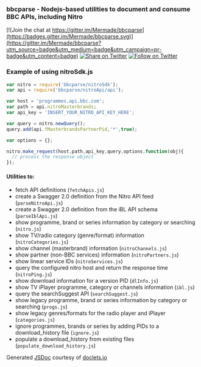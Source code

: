### bbcparse - Nodejs-based utilities to document and consume BBC APIs, including Nitro

[![Join the chat at https://gitter.im/Mermade/bbcparse](https://badges.gitter.im/Mermade/bbcparse.svg)](https://gitter.im/Mermade/bbcparse?utm_source=badge&utm_medium=badge&utm_campaign=pr-badge&utm_content=badge)
[![Share on Twitter][twitter-image]][twitter-link]
[![Follow on Twitter][twitterFollow-image]][twitterFollow-link]

### Example of using nitroSdk.js

````javascript
var nitro = require('bbcparse/nitroSdk');
var api = require('bbcparse/nitroApi/api');

var host = 'programmes.api.bbc.com';
var path = api.nitroMasterbrands;
var api_key = 'INSERT_YOUR_NITRO_API_KEY_HERE';

var query = nitro.newQuery();
query.add(api.fMasterbrandsPartnerPid,'*',true);

var options = {};

nitro.make_request(host,path,api_key,query,options,function(obj){
  // process the response object
});
````

#### Utilities to:
* fetch API definitions (`fetchApis.js`)
* create a Swagger 2.0 definition from the Nitro API feed (`parseNitroApi.js`)
* create a Swagger 2.0 definition from the iBL API schema (`parseIblApi.js`)
* show programme, brand or series information by category or searching (`nitro.js`)
* show TV/radio category (genre/format) information (`nitroCategories.js`)
* show channel (masterbrand) information (`nitroChannels.js`)
* show partner (non-BBC services) information (`nitroPartners.js`)
* show linear service IDs (`nitroServices.js`)
* query the configured nitro host and return the response time (`nitroPing.js`)
* show download information for a version PID (`dlInfo.js`)
* show TV iPlayer programme, category or channels information (`ibl.js`)
* query the searchSuggest API (`searchSuggest.js`)
* show legacy programme, brand or series information by category or searching (`progs.js`)
* show legacy genres/formats for the radio player and iPlayer (`categories.js`)
* ignore programmes, brands or series by adding PIDs to a download_history file (`ignore.js`)
* populate a download_history from existing files (`populate_download_history.js`)

Generated [JSDoc](https://doclets.io/Mermade/bbcparse/master) courtesy of [doclets.io](http://doclets.io)

[twitter-image]: https://img.shields.io/twitter/url/http/PermittedSoc.svg?style=social
[twitter-link]: https://twitter.com/share?source=tweetbutton&text=BBC%20Nitro%20API%20parser%20Via%20%40PermittedSoc&url=https%3A%2F%2Fgithub.com%2FMermade%2Fbbcparse
[twitterFollow-image]: https://img.shields.io/twitter/follow/PermittedSoc.svg?style=social
[twitterFollow-link]: https://twitter.com/intent/follow?screen_name=PermittedSoc
